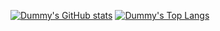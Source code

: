     
[![Dummy's GitHub stats](https://github-readme-stats.vercel.app/api?username=Vasika-uso)](https://github.com/Vasika-uso/github-readme-stats)
[![Dummy's Top Langs](https://github-readme-stats.vercel.app/api/top-langs/?username=Vasika-uso)](https://github.com/Vasika-uso/github-readme-stats)
